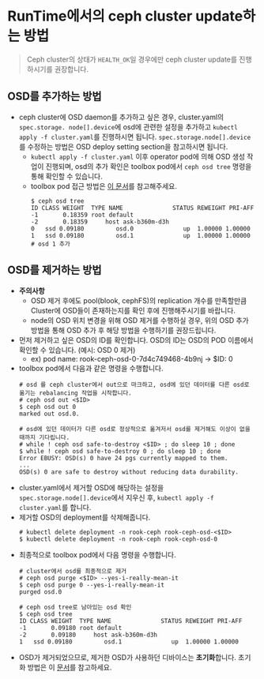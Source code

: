 # RunTime에서의 ceph cluster update하는 방법

> Ceph cluster의 상태가 `HEALTH_OK`일 경우에만 ceph cluster update를 진행하시기를 권장합니다.

## OSD를 추가하는 방법
- ceph cluster에 OSD daemon를 추가하고 싶은 경우, cluster.yaml의 `spec.storage. node[].device`에 osd에 관련한 설정을 추가하고 `kubectl apply -f cluster.yaml`를 진행하시면 됩니다. `spec.storage.node[].device`를 수정하는 방법은 OSD deploy setting section을 참고하시면 됩니다.
  - `kubectl apply -f cluster.yaml` 이후 operator pod에 의해 OSD 생성 작업이 진행되며, osd의 추가 확인은 toolbox pod에서 `ceph osd tree` 명령을 통해 확인할 수 있습니다.
  - toolbox pod 접근 방법은 [이 문서](docs/ceph-command.md)를 참고해주세요.
    ```shell
    $ ceph osd tree
    ID CLASS WEIGHT  TYPE NAME              STATUS REWEIGHT PRI-AFF
    -1       0.18359 root default                                   
    -2       0.18359     host ask-b360m-d3h                         
    0   ssd 0.09180         osd.0              up  1.00000 1.00000
    1   ssd 0.09180         osd.1              up  1.00000 1.00000  # osd 1 추가
    ```

## OSD를 제거하는 방법

- **주의사항**
  - OSD 제거 후에도 pool(blook, cephFS)의 replication 개수를 만족할만큼 Cluster에 OSD들이 존재하는지를 확인 후에 진행해주시기를 바랍니다.
  - node의 OSD 위치 변경을 위해 OSD 제거를 수행하실 경우, 위의  OSD 추가 방법을 통해 OSD 추가 후 해당 방법을 수행하기를 권장드립니다.
- 먼저 제거하고 싶은 OSD의 ID를 확인합니다. OSD의 ID는 OSD의 POD 이름에서 확인할 수 있습니다. (예시: OSD 0 제거)
  - ex) pod name: rook-ceph-osd-0-7d4c749468-4b9nj -> $ID: 0
- toolbox pod에서 다음과 같은 명령을 수행합니다.
    ```shell
    # osd 를 ceph cluster에서 out으로 마크하고, osd에 있던 데이터를 다른 osd로 옮기는 rebalancing 작업을 시작합니다.
    # ceph osd out <$ID>
    $ ceph osd out 0
    marked out osd.0.

    # osd에 있던 데이터가 다른 osd로 정상적으로 옮겨저서 osd를 제거해도 이상이 없을 때까지 기다립니다.
    # while ! ceph osd safe-to-destroy <$ID> ; do sleep 10 ; done
    $ while ! ceph osd safe-to-destroy 0 ; do sleep 10 ; done
    Error EBUSY: OSD(s) 0 have 24 pgs currently mapped to them.
    ...
    OSD(s) 0 are safe to destroy without reducing data durability.
    ```
- cluster.yaml에서 제거할 OSD에 해당하는 설정을 `spec.storage.node[].device`에서 지우신 후, `kubectl apply -f cluster.yaml`를 합니다.
- 제거할 OSD의 deployment를 삭제해줍니다.
    ```shell
    # kubectl delete deployment -n rook-ceph rook-ceph-osd-<$ID>
    $ kubectl delete deployment -n rook-ceph rook-ceph-osd-0
    ```
- 최종적으로 toolbox pod에서 다음 명령을 수행합니다.
    ```shell
    # cluster에서 osd를 최종적으로 제거
    # ceph osd purge <$ID> --yes-i-really-mean-it
    $ ceph osd purge 0 --yes-i-really-mean-it
    purged osd.0

    # ceph osd tree로 남아있는 osd 확인
    $ ceph osd tree
    ID CLASS WEIGHT  TYPE NAME              STATUS REWEIGHT PRI-AFF
    -1       0.09180 root default                                   
    -2       0.09180     host ask-b360m-d3h                         
    1   ssd 0.09180         osd.1              up  1.00000 1.00000
    ```
- OSD가 제거되었으므로, 제거한 OSD가 사용하던 디바이스는 **초기화**합니다. 초기화 방법은 이 [문서](docs/rook.md)를 참고하세요.